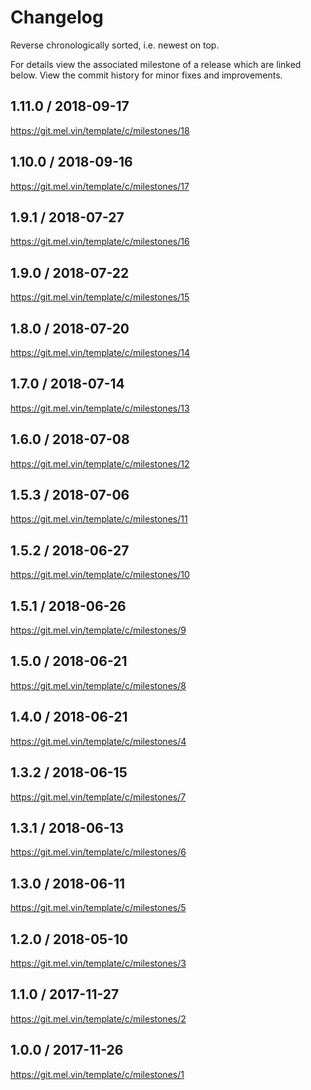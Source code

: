 # Changelog

Reverse chronologically sorted, i.e. newest on top.

For details view the associated milestone of a release which are linked below.
View the commit history for minor fixes and improvements.

## 1.11.0 / 2018-09-17

https://git.mel.vin/template/c/milestones/18

## 1.10.0 / 2018-09-16

https://git.mel.vin/template/c/milestones/17

## 1.9.1 / 2018-07-27

https://git.mel.vin/template/c/milestones/16

## 1.9.0 / 2018-07-22

https://git.mel.vin/template/c/milestones/15

## 1.8.0 / 2018-07-20

https://git.mel.vin/template/c/milestones/14

## 1.7.0 / 2018-07-14

https://git.mel.vin/template/c/milestones/13

## 1.6.0 / 2018-07-08

https://git.mel.vin/template/c/milestones/12

## 1.5.3 / 2018-07-06

https://git.mel.vin/template/c/milestones/11

## 1.5.2 / 2018-06-27

https://git.mel.vin/template/c/milestones/10

## 1.5.1 / 2018-06-26

https://git.mel.vin/template/c/milestones/9

## 1.5.0 / 2018-06-21

https://git.mel.vin/template/c/milestones/8

## 1.4.0 / 2018-06-21

https://git.mel.vin/template/c/milestones/4

## 1.3.2 / 2018-06-15

https://git.mel.vin/template/c/milestones/7

## 1.3.1 / 2018-06-13

https://git.mel.vin/template/c/milestones/6

## 1.3.0 / 2018-06-11

https://git.mel.vin/template/c/milestones/5

## 1.2.0 / 2018-05-10

https://git.mel.vin/template/c/milestones/3

## 1.1.0 / 2017-11-27

https://git.mel.vin/template/c/milestones/2

## 1.0.0 / 2017-11-26

https://git.mel.vin/template/c/milestones/1

